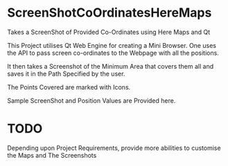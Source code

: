 # ScreenShotCoOrdinatesHereMaps
Takes a ScreenShot of Provided Co-Ordinates using Here Maps and Qt

This Project utilises Qt Web Engine for creating a Mini Browser.
One uses the API to pass screen co-ordinates to the Webpage with all
the positions.

It then takes a Screenshot of the Minimum Area that covers them all and saves it in
the Path Specified by the user.

The Points Covered are marked with Icons.

Sample ScreenShot and Position Values are Provided here.

# TODO
Depending upon Project Requirements, provide more abilities to customise the Maps and
The Screenshots

